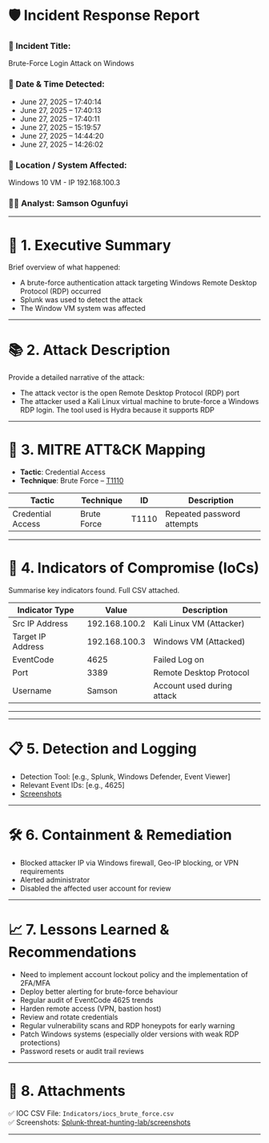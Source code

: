 # 🛡️ Incident Response Report

### 🎯 Incident Title: 
Brute-Force Login Attack on Windows

### 📅 Date & Time Detected:
- June 27, 2025 – 17:40:14
- June 27, 2025 – 17:40:13
- June 27, 2025 – 17:40:11
- June 27, 2025 – 15:19:57
- June 27, 2025 – 14:44:20
- June 27, 2025 – 14:26:02

### 📍 Location / System Affected: 
Windows 10 VM - IP 192.168.100.3

### 👨‍💻 Analyst: Samson Ogunfuyi

---

# 🔎 1. Executive Summary

Brief overview of what happened:
- A brute-force authentication attack targeting Windows Remote Desktop Protocol (RDP) occurred
- Splunk was used to detect the attack
- The Window VM system was affected

---

# 📚 2. Attack Description 
Provide a detailed narrative of the attack:
- The attack vector is the open Remote Desktop Protocol (RDP) port
- The attacker used a Kali Linux virtual machine to brute-force a Windows RDP login. The tool used is Hydra because it supports RDP

---

# 🧠  3. MITRE ATT&CK Mapping

- **Tactic**: Credential Access
- **Technique**: Brute Force – [T1110](https://attack.mitre.org/techniques/T1110/)

| Tactic        | Technique          | ID        | Description                      |
|---------------|--------------------|-----------|----------------------------------|
| Credential Access | Brute Force        | T1110     | Repeated password attempts       |

---

# 🧾 4. Indicators of Compromise (IoCs)

Summarise key indicators found. Full CSV attached.

| Indicator Type | Value              | Description                   |
|----------------|--------------------|--------------------------|
| Src IP Address     | 192.168.100.2      | Kali Linux VM (Attacker)              |
| Target IP Address      | 192.168.100.3      | Windows VM (Attacked)   |
| EventCode        | 4625 | Failed Log on     |
| Port   | 3389      | Remote Desktop Protocol      |
| Username  | Samson      | Account used during attack      |



---

---
# 📋  5. Detection and Logging

- Detection Tool: [e.g., Splunk, Windows Defender, Event Viewer]
- Relevant Event IDs: [e.g., 4625]
- [Screenshots](https://github.com/Mr-ebony/Splunk-threat-hunting-lab.git)

---
# 🛠️  6. Containment & Remediation

- Blocked attacker IP via Windows firewall, Geo-IP blocking, or VPN requirements
- Alerted administrator
- Disabled the affected user account for review

---
# 📈  7. Lessons Learned & Recommendations

- Need to implement account lockout policy and the implementation of 2FA/MFA
- Deploy better alerting for brute-force behaviour
- Regular audit of EventCode 4625 trends
- Harden remote access (VPN, bastion host)
- Review and rotate credentials
- Regular vulnerability scans and RDP honeypots for early warning
- Patch Windows systems (especially older versions with weak RDP protections)
- Password resets or audit trail reviews

---
# 📎  8. Attachments

✅ IOC CSV File: `Indicators/iocs_brute_force.csv`  
✅ Screenshots: [Splunk-threat-hunting-lab/screenshots](https://github.com/Mr-ebony/Splunk-threat-hunting-lab.git)

---

